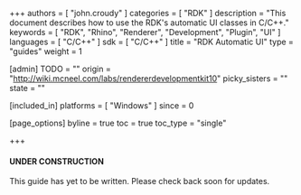 +++
authors = [ "john.croudy" ]
categories = [ "RDK" ]
description = "This document describes how to use the RDK's automatic UI classes in C/C++."
keywords = [ "RDK", "Rhino", "Renderer", "Development", "Plugin", "UI" ]
languages = [ "C/C++" ]
sdk = [ "C/C++" ]
title = "RDK Automatic UI"
type = "guides"
weight = 1

[admin]
TODO = ""
origin = "http://wiki.mcneel.com/labs/rendererdevelopmentkit10"
picky_sisters = ""
state = ""

[included_in]
platforms = [ "Windows" ]
since = 0

[page_options]
byline = true
toc = true
toc_type = "single"

+++
<div class="bs-callout bs-callout-danger">
  <h4>UNDER CONSTRUCTION</h4>
  <p>This guide has yet to be written. Please check back soon for updates.

<!--

### Introduction
The RDK provides a user interface that integrates into Rhino's docking panel system and separates different areas by using collapsible sections, or roll-ups. There are several areas where these sections appear; in the render content UI, in the _Rendering_ panel, and in the _Sun_ panel. Each of these areas allows the plug-in developer to add customized sections. Creating these sections can take a lot of work, especially when using MFC on Windows. Sometimes it's convenient, especially when prototyping, to be able to just see and edit a collection of values quickly. The RDK provides an automatic UI system for just that purpose. There are two ways to use this system. The _raw_ automatic UI provides access to the entire system and allows control of almost every aspect of the interface. The _Content Automatic UI_ uses the raw system internally to expose a much simpler interface suitable for quickly developing UIs for render contents. The latter is described in detail in the discussion of [render contents](/guides/cpp/rdk-render-content/#UI). The former, a more complicated interface, is described here.

### Getting started
Using the automatic UI at this level requires you to provide a _data source_ that is capable of converting your data items to a form the automatic UI can understand. This form is called a _param block_ and uses the `IRhRdkParamBlock` interface. The data source must respond to `GetData(uuidData_RdkParamBlock)` and populate a param block object which is returned as a pointer to `IRhRdkParamBlock`.

TODO: finish this

### Summary
-->
